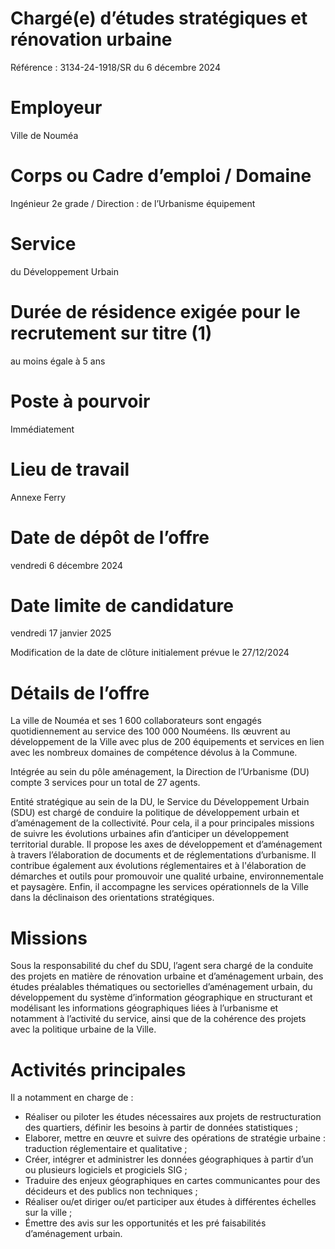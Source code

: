 # Chargé(e) d’études stratégiques et rénovation urbaine

Référence : 3134-24-1918/SR du 6 décembre 2024

# Employeur

Ville de Nouméa

# Corps ou Cadre d’emploi / Domaine

Ingénieur 2e grade / Direction : de l’Urbanisme équipement

# Service

du Développement Urbain

# Durée de résidence exigée pour le recrutement sur titre (1)

au moins égale à 5 ans

# Poste à pourvoir

Immédiatement

# Lieu de travail

Annexe Ferry

# Date de dépôt de l’offre

vendredi 6 décembre 2024

# Date limite de candidature

vendredi 17 janvier 2025

Modification de la date de clôture initialement prévue le 27/12/2024

# Détails de l’offre

La ville de Nouméa et ses 1 600 collaborateurs sont engagés quotidiennement au service des 100 000 Nouméens. Ils œuvrent au développement de la Ville avec plus de 200 équipements et services en lien avec les nombreux domaines de compétence dévolus à la Commune.

Intégrée au sein du pôle aménagement, la Direction de l’Urbanisme (DU) compte 3 services pour un total de 27 agents.

Entité stratégique au sein de la DU, le Service du Développement Urbain (SDU) est chargé de conduire la politique de développement urbain et d’aménagement de la collectivité. Pour cela, il a pour principales missions de suivre les évolutions urbaines afin d’anticiper un développement territorial durable. Il propose les axes de développement et d’aménagement à travers l’élaboration de documents et de réglementations d’urbanisme. Il contribue également aux évolutions réglementaires et à l'élaboration de démarches et outils pour promouvoir une qualité urbaine, environnementale et paysagère. Enfin, il accompagne les services opérationnels de la Ville dans la déclinaison des orientations stratégiques.

# Missions

Sous la responsabilité du chef du SDU, l’agent sera chargé de la conduite des projets en matière de rénovation urbaine et d’aménagement urbain, des études préalables thématiques ou sectorielles d’aménagement urbain, du développement du système d’information géographique en structurant et modélisant les informations géographiques liées à l’urbanisme et notamment à l’activité du service, ainsi que de la cohérence des projets avec la politique urbaine de la Ville.

# Activités principales

Il a notamment en charge de :

- Réaliser ou piloter les études nécessaires aux projets de restructuration des quartiers, définir les besoins à partir de données statistiques ;
- Elaborer, mettre en œuvre et suivre des opérations de stratégie urbaine : traduction réglementaire et qualitative ;
- Créer, intégrer et administrer les données géographiques à partir d’un ou plusieurs logiciels et progiciels SIG ;
- Traduire des enjeux géographiques en cartes communicantes pour des décideurs et des publics non techniques ;
- Réaliser ou/et diriger ou/et participer aux études à différentes échelles sur la ville ;
- Émettre des avis sur les opportunités et les pré faisabilités d’aménagement urbain.